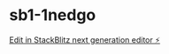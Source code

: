 # sb1-1nedgo

[Edit in StackBlitz next generation editor ⚡️](https://stackblitz.com/~/github.com/HowlyGray/sb1-1nedgo)